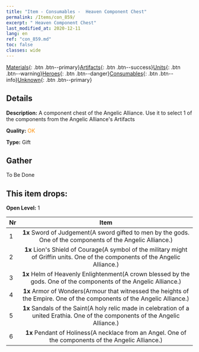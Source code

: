 ```yaml
---
title: "Item - Consumables -  Heaven Component Chest"
permalink: /Items/con_859/
excerpt: " Heaven Component Chest"
last_modified_at: 2020-12-11
lang: en
ref: "con_859.md"
toc: false
classes: wide
---
```

 [Materials](/Items/){: .btn .btn--primary}[Artifacts](/Items/Artifacts/){: .btn .btn--success}[Units](/Items/Units/){: .btn .btn--warning}[Heroes](/Items/Heroes/){: .btn .btn--danger}[Consumables](/Items/Consumables/){: .btn .btn--info}[Unknown](/Items/Unknown/){: .btn .btn--primary}

## Details
 **Description:** A component chest of the Angelic Alliance. Use it to select 1 of the components from the Angelic Alliance's Artifacts

 **Quality:** <span style="color: #FF8C00">OK</span>

 **Type:** Gift

## Gather

  To Be Done

## This item drops:

 **Open Level:** 1

  | Nr |      Item    |
  |:---|:------------:|
  | 1 |  **1x** Sword of Judgement(A sword gifted to men by the gods. One of the components of the Angelic Alliance.) | 
  | 2 |  **1x** Lion's Shield of Courage(A symbol of the military might of Griffin units. One of the components of the Angelic Alliance.) | 
  | 3 |  **1x** Helm of Heavenly Enlightenment(A crown blessed by the gods. One of the components of the Angelic Alliance.) | 
  | 4 |  **1x** Armor of Wonders(Armour that witnessed the heights of the Empire. One of the components of the Angelic Alliance.) | 
  | 5 |  **1x** Sandals of the Saint(A holy relic made in celebration of a united Erathia. One of the components of the Angelic Alliance.) | 
  | 6 |  **1x** Pendant of Holiness(A necklace from an Angel. One of the components of the Angelic Alliance.) | 
